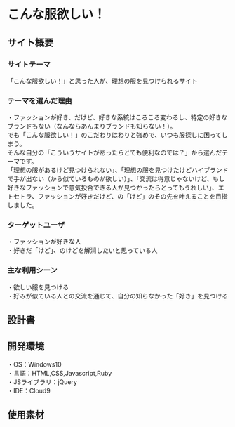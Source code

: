 # こんな服欲しい！
## サイト概要

### サイトテーマ
「こんな服欲しい！」と思った人が、理想の服を見つけられるサイト

### テーマを選んだ理由
・ファッションが好き、だけど、好きな系統はころころ変わるし、特定の好きなブランドもない（なんならあんまりブランドも知らない！）。<br>でも「こんな服欲しい！」のこだわりはわりと強めで、いつも服探しに困ってしまう。<br>そんな自分の「こういうサイトがあったらとても便利なのでは？」から選んだテーマです。<br>「理想の服があるけど見つけられない」、「理想の服を見つけたけどハイブランドで手が出ない（から似ているものが欲しい）」、「交流は得意じゃないけど、もし好きなファッションで意気投合できる人が見つかったらとってもうれしい」、エトセトラ、ファッションが好きだけど、の「けど」のその先を叶えることを目指しました。

### ターゲットユーザ
・ファッションが好きな人<br>・好きだ「けど」、のけどを解消したいと思っている人

### 主な利用シーン
・欲しい服を見つける<br>・好みが似ている人との交流を通じて、自分の知らなかった「好き」を見つける

## 設計書

## 開発環境
・OS：Windows10<br>・言語：HTML,CSS,Javascript,Ruby<br>・JSライブラリ：jQuery<br>・IDE：Cloud9

## 使用素材
